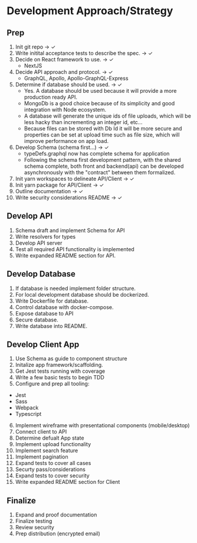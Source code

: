 # Development Approach/Strategy


## Prep
1. Init git repo -> ✓
2. Write initital acceptance tests to describe the spec. -> ✓
3. Decide on React framework to use. -> ✓
    - NextJS
4. Decide API approach and protocol. -> ✓
    - GraphQL, Apollo, Apollo-GraphQL-Express
5. Determine if database should be used. -> ✓
    - Yes. A database should be used because it will provide a more production ready API.
    - MongoDb is a good choice because of its simplicity and good integration with Node ecosystem.
    - A database will generate the unique ids of file uploads, which will be less hacky than incrementing an integer id, etc... 
    - Because files can be stored with Db Id it will be more secure and properties can be set at upload time such as file size, which will improve performance on app load.
6. Develop Schema (schema first...) -> ✓
    - typeDefs.graphql now has complete schema for application
    - Following the schema first development pattern, with the shared schema complete, both front and backend(api) can be developed asynchronously with the "contract" between them formalized.
7. Init yarn workspaces to delineate API/Client -> ✓
8. Init yarn package for API/Client -> ✓
9. Outline documentation -> ✓
10. Write security considerations README -> ✓

## Develop API
1. Schema draft and implement Schema for API
2. Write resolvers for types
3. Develop API server
4. Test all required API functionality is implemented
5. Write expanded README section for API.

## Develop Database
1. If database is needed implement folder structure.
2. For local development database should be dockerized.
3. Write Dockerfile for database.
4. Control database with docker-compose.
5. Expose database to API
6. Secure database.
7. Write database into README.

## Develop Client App
1. Use Schema as guide to component structure
2. Initalize app framework/scaffolding.
3. Get Jest tests running with coverage
4. Write a few basic tests to begin TDD
5. Configure and prep all tooling:
  - Jest
  - Sass
  - Webpack
  - Typescript
6. Implement wireframe with presentational components (mobile/desktop)
7. Connect client to API 
8. Determine defualt App state
9. Implement upload functionality
10. Implement search feature 
11. Implement pagination
12. Expand tests to cover all cases
13. Securty pass/considerations
14. Expand tests to cover security
15. Write expanded README section for Client

## Finalize
1. Expand and proof documentation
2. Finalize testing
3. Review security
4. Prep distribution (encrypted email)
